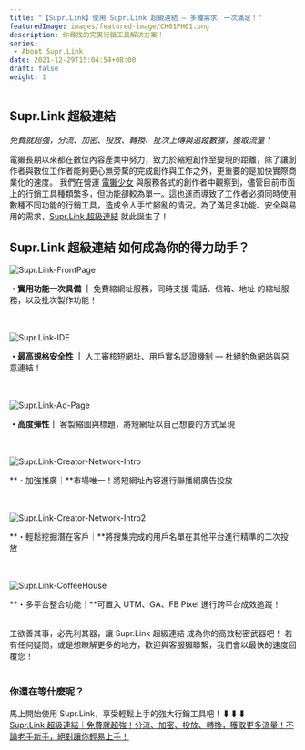 ```yaml
---
title: "【Supr.Link】使用 Supr.Link 超級連結 — 多種需求，一次滿足！"
featuredImage: images/featured-image/CH01PH01.png
description: 你尋找的完美行銷工具解決方案！
series: 
 - About Supr.Link
date: 2021-12-29T15:04:54+08:00
draft: false
weight: 1
---
```

## Supr.Link 超級連結

*免費就超強，分流、加密、投放、轉換、批次上傳與追蹤數據，獲取流量！*

電獺長期以來都在數位內容產業中努力，致力於縮短創作至變現的距離，除了讓創作者與數位工作者能夠更心無旁騖的完成創作與工作之外，更重要的是加快實際商業化的速度。
我們在營運 <a href ="https://agirls.aotter.net" target="_blank">電獺少女</a> 與服務各式的創作者中觀察到，儘管目前市面上的行銷工具種類繁多，但功能卻較為單一。這也進而導致了工作者必須同時使用數種不同功能的行銷工具，造成令人手忙腳亂的情況。為了滿足多功能、安全與易用的需求，<a href ="https://console.supr.link" target="_blank">Supr.Link 超級連結</a> 就此誕生了！
<br>

## Supr.Link 超級連結 如何成為你的得力助手？
<!--2nd image-->
![Supr.Link-FrontPage](/CH01/CH01PH02.png)
<!--<img src="/CH01/CH01PH02.png" width="" height=""/> 在 MD 中插入 CSS 的方式-->

**・實用功能一次具備 ｜** 免費縮網址服務，同時支援 電話、信箱、地址 的縮址服務，以及批次製作功能！
<br>
<br>
<br>

<!--3rd image-->
![Supr.Link-IDE](/CH01/CH01PH03.jpeg)

**・最高規格安全性 ｜** 人工審核短網址、用戶實名認證機制 — 杜絕釣魚網站與惡意連結！
<br>
<br>
<br>

<!--4th image-->
![Supr.Link-Ad-Page](/CH01/CH01PH04.png)

**・高度彈性｜** 客製縮圖與標題，將短網址以自己想要的方式呈現
<br>
<br>
<br>

<!--5th image-->
![Supr.Link-Creator-Network-Intro](/CH01/CH01PH05.png)

**・加強推廣｜**市場唯一！將短網址內容進行聯播網廣告投放
<br>
<br>
<br>

![Supr.Link-Creator-Network-Intro2](/CH01/CH01PH06.png)

**・輕鬆挖掘潛在客戶｜**將搜集完成的用戶名單在其他平台進行精準的二次投放
<br>
<br>
<br>

<!--6th image-->
![Supr.Link-CoffeeHouse](/CH01/CH01PH07.jpeg)

**・多平台整合功能｜**可置入 UTM、GA、FB Pixel 進行跨平台成效追蹤！
<br>
<br>

工欲善其事，必先利其器，讓 Supr.Link 超級連結 成為你的高效秘密武器吧！
若有任何疑問，或是想瞭解更多的地方，歡迎與客服獺聯繫，我們會以最快的速度回覆您！
<br>
<br>

### 你還在等什麼呢？
馬上開始使用 Supr.Link，享受輕鬆上手的強大行銷工具吧！⬇⬇⬇<br>
<a href="https://console.supr.link" target="_blank"> Supr.Link 超級連結｜免費就超強！分流、加密、投放、轉換，獲取更多流量！不論老手新手，絕對讓你輕易上手！</a>
<br>
<br>
